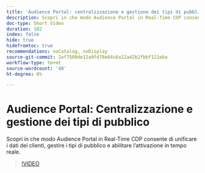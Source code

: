 ```yaml
---
title: 'Audience Portal: centralizzazione e gestione dei tipi di pubblico'
description: Scopri in che modo Audience Portal in Real-Time CDP consente di unificare i dati dei clienti, gestire i tipi di pubblico e abilitare l’attivazione in tempo reale.
doc-type: Short Video
duration: 102
index: false
hide: true
hidefromtoc: true
recommendations: noCatalog, noDisplay
source-git-commit: 2af7500de12a9fd78e64c6a12a42b2fbbf121eba
workflow-type: tm+mt
source-wordcount: '48'
ht-degree: 0%

---
```



# Audience Portal: Centralizzazione e gestione dei tipi di pubblico

Scopri in che modo Audience Portal in Real-Time CDP consente di unificare i dati dei clienti, gestire i tipi di pubblico e abilitare l’attivazione in tempo reale.

<!-- 62_S508_3442517_101_audience-portal-centralizing-and-managing-audiences -->
>[!VIDEO](https://video.tv.adobe.com/v/3458287/?learn=on&enablevpops=true)
